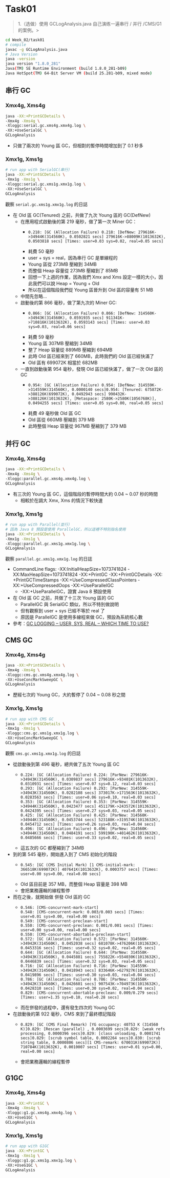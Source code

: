# Task01
> 1.（选做）使用 GCLogAnalysis.java 自己演练一遍串行 / 并行 /CMS/G1 的案例。>

```bash
cd Week_02/task01
# compile
javac -g GCLogAnalysis.java
# Java Version
java -version
java version "1.8.0_281"
Java(TM) SE Runtime Environment (build 1.8.0_281-b09)
Java HotSpot(TM) 64-Bit Server VM (build 25.281-b09, mixed mode)
```

## 串行 GC
### Xmx4g, Xms4g
```bash
java -XX:+PrintGCDetails \
-Xmx4g -Xms4g \
-Xloggc:serial.gc.xms4g.xmx4g.log \
-XX:+UseSerialGC \
GCLogAnalysis
```

- 只做了兩次的 Young 區 GC，但相對的暫停時間增加到了 0.1 秒多

### Xmx1g, Xms1g
```bash
# run app with SerialGC(串行）
java -XX:+PrintGCDetails \
-Xmx1g -Xms1g \
-Xloggc:serial.gc.xms1g.xmx1g.log \
-XX:+UseSerialGC \
GCLogAnalysis
```

觀察 `serial.gc.xms1g.xmx1g.log` 的日誌
- 在 Old 區 GC(Tenured) 之前，共做了九次 Young 區的 GC(DefNew)
    - 在應用程式啟動後的第 219 毫秒，做了第一次 Miner GC：
        - ```log
          0.218: [GC (Allocation Failure) 0.218: [DefNew: 279616K->34944K(314560K), 0.0502821 secs] 279616K->88009K(1013632K), 0.0503818 secs] [Times: user=0.03 sys=0.02, real=0.05 secs]
          ```
        - 耗費 50 毫秒
        - user + sys = real，因為串行 GC 是單線程的
        - Young 區從 273MB 壓縮到 34MB
        - 而整個 Heap 容量從 273MB 壓縮到了 85MB
        - 回想一下上週的作業，因為我們 Xmx and Xms 設定一樣的大小，因此我們可以說 Heap = Young + Old
        - 所以在這個階段我們從 Young 區晉升到 Old 區的容量有 51 MB
    - 中間先忽略...
    - 啟動後的第 866 毫秒，做了第九次的 Miner GC:
        - ```log
          0.866: [GC (Allocation Failure) 0.866: [DefNew: 314560K->34943K(314560K), 0.0591935 secs] 911341K->710816K(1013632K), 0.0593143 secs] [Times: user=0.03 sys=0.03, real=0.06 secs]
          ```
        - 耗費 59 毫秒
        - Young 區 307MB 壓縮到 34MB
        - 整了 Heap 容量從 889MB 壓縮到 694MB
        - 此時 Old 區已經來到了 660MB，此時我們的 Old 區已經快滿了
        - Old 區有 699072K 相當於 682MB
    - 一直到啟動後第 954 毫秒，發現 Old 區已經快滿了，做了一次 Old 區的 GC
        - ```
          0.954: [GC (Allocation Failure) 0.954: [DefNew: 314559K->314559K(314560K), 0.0000140 secs]0.954: [Tenured: 675872K->388126K(699072K), 0.0492943 secs] 990432K->388126K(1013632K), [Metaspace: 2580K->2580K(1056768K)], 0.0494255 secs] [Times: user=0.05 sys=0.00, real=0.05 secs]
          ```
        - 耗費 49 毫秒做 Old 區 GC
        - Old 區從 660MB 壓縮到 379 MB
        - 此時整個 Heap 容量從 967MB 壓縮到了 379 MB

## 并行 GC
### Xmx4g, Xms4g
```bash
java -XX:+PrintGCDetails \
-Xmx4g -Xms4g \
-Xloggc:parallel.gc.xms4g.xmx4g.log \
GCLogAnalysis
```

- 有三次的 Young 區 GC，這個階段的暫停時間大約 0.04 ~ 0.07 秒的時間
    - 相較於在調大 Xmx, Xms 的情況下較快速

### Xmx1g, Xms1g
```bash
# run app with Parallel(並行）
# 因為 Java 8 預設是使用 ParallelGC，所以這裡不特別指名使用
java -XX:+PrintGCDetails \
-Xmx1g -Xms1g \
-Xloggc:parallel.gc.xms1g.xmx1g.log \
GCLogAnalysis
```

觀察 `parallel.gc.xms1g.xmx1g.log` 的日誌
- CommandLine flags: -XX:InitialHeapSize=1073741824 -XX:MaxHeapSize=1073741824 -XX:+PrintGC -XX:+PrintGCDetails -XX:
  +PrintGCTimeStamps -XX:+UseCompressedClassPointers -XX:+UseCompressedOops -XX:+UseParallelGC
    - -XX:+UseParallelGC，證實 Java 8 預設使用
- 在 Old 區 GC 之前，共做了十三次 Young 區的 GC
    - ParallelGC 與 SerialGC 類似，所以不特別做說明
    - 但有觀察到 user + sys 已經不等於 real 了
    - 原因是 ParallelGC 是使用多線程來做 GC，預設為系統核心數
- 參考：[GC LOGGING – USER, SYS, REAL – WHICH TIME TO USE?](https://blog.gceasy.io/2016/04/06/gc-logging-user-sys-real-which-time-to-use/)

## CMS GC
### Xmx4g, Xms4g
```bash
java -XX:+PrintGCDetails \
-Xmx4g -Xms4g \
-Xloggc:cms.gc.xms4g.xmx4g.log \
-XX:+UseConcMarkSweepGC \
GCLogAnalysis
```

- 歷經七次的 Young GC，大約暫停了 0.04 ~ 0.08 秒之間

### Xmx1g, Xms1g
```bash
# run app with CMS GC
java -XX:+PrintGCDetails \
-Xmx1g -Xms1g \
-Xloggc:cms.gc.xms1g.xmx1g.log \
-XX:+UseConcMarkSweepGC \
GCLogAnalysis
```

觀察 `cms.gc.xms1g.xmx1g.log` 的日誌
- 從啟動後到第 496 毫秒，總共做了五次 Young 區 GC
    - ```log
      0.224: [GC (Allocation Failure) 0.224: [ParNew: 279616K->34943K(314560K), 0.0309837 secs] 279616K->93401K(1013632K), 0.0310931 secs] [Times: user=0.07 sys=0.12, real=0.03 secs] 
      0.293: [GC (Allocation Failure) 0.293: [ParNew: 314559K->34943K(314560K), 0.0282108 secs] 373017K->171563K(1013632K), 0.0283563 secs] [Times: user=0.06 sys=0.10, real=0.03 secs]
      0.353: [GC (Allocation Failure) 0.353: [ParNew: 314559K->34944K(314560K), 0.0423477 secs] 451179K->243572K(1013632K), 0.0424395 secs] [Times: user=0.27 sys=0.03, real=0.05 secs]
      0.425: [GC (Allocation Failure) 0.425: [ParNew: 314560K->34944K(314560K), 0.0453744 secs] 523188K->319574K(1013632K), 0.0454712 secs] [Times: user=0.26 sys=0.03, real=0.04 secs]
      0.496: [GC (Allocation Failure) 0.496: [ParNew: 314560K->34944K(314560K), 0.0484191 secs] 599190K->401462K(1013632K), 0.0485666 secs] [Times: user=0.33 sys=0.02, real=0.05 secs]
      ```
    - 這五次的 GC 都壓縮到了 34MB
- 到的第 545 毫秒，開始進入到了 CMS 初始化的階段
    - ```log
      0.545: [GC (CMS Initial Mark) [1 CMS-initial-mark: 366518K(699072K)] 407641K(1013632K), 0.0003757 secs] [Times: user=0.00 sys=0.00, real=0.00 secs]
      ```
    - Old 區目前是 357 MB，而整個 Heap 容量是 398 MB
    - 會把業務邏輯的線程暫停
- 而在之後，就開始做 併發 Old 區的 GC
    - ```log
      0.546: [CMS-concurrent-mark-start]
      0.548: [CMS-concurrent-mark: 0.003/0.003 secs] [Times: user=0.01 sys=0.00, real=0.00 secs]
      0.549: [CMS-concurrent-preclean-start]
      0.550: [CMS-concurrent-preclean: 0.001/0.001 secs] [Times: user=0.00 sys=0.00, real=0.00 secs]
      0.550: [CMS-concurrent-abortable-preclean-start]
      0.572: [GC (Allocation Failure) 0.572: [ParNew: 314560K->34942K(314560K), 0.0452038 secs] 681078K->476206K(1013632K), 0.0453316 secs] [Times: user=0.32 sys=0.02, real=0.05 secs]
      0.644: [GC (Allocation Failure) 0.644: [ParNew: 314558K->34943K(314560K), 0.0445881 secs] 755822K->554030K(1013632K), 0.0446839 secs] [Times: user=0.32 sys=0.03, real=0.05 secs]
      0.716: [GC (Allocation Failure) 0.716: [ParNew: 314559K->34942K(314560K), 0.0418943 secs] 833646K->627927K(1013632K), 0.0419896 secs] [Times: user=0.30 sys=0.03, real=0.04 secs]
      0.786: [GC (Allocation Failure) 0.786: [ParNew: 314558K->34942K(314560K), 0.0426601 secs] 907543K->704973K(1013632K), 0.0428310 secs] [Times: user=0.30 sys=0.02, real=0.04 secs]
      0.829: [CMS-concurrent-abortable-preclean: 0.009/0.279 secs] [Times: user=1.35 sys=0.10, real=0.28 secs]
      ```
    - 而在併發的過程中，還有發生四次的 Young GC
- 在啟動後的第 922 毫秒，CMS 來到了最終標記階段
    - ```log
      0.829: [GC (CMS Final Remark) [YG occupancy: 40753 K (314560 K)]0.829: [Rescan (parallel) , 0.0003699 secs]0.829: [weak refs processing, 0.0000396 secs]0.829: [class unloading, 0.0001741 secs]0.829: [scrub symbol table, 0.0002264 secs]0.830: [scrub string table, 0.0000806 secs][1 CMS-remark: 670031K(699072K)] 710784K(1013632K), 0.0010007 secs] [Times: user=0.01 sys=0.00, real=0.00 secs]
      ```
    - 會把業務邏輯的線程暫停

## G1GC
### Xmx4g, Xms4g
```bash
java -XX:+PrintGC \
-Xmx4g -Xms4g \
-Xloggc:g1.gc.xms4g.xmx4g.log \
-XX:+UseG1GC \
GCLogAnalysis
```

### Xmx1g, Xms1g
```bash
# run app with G1GC
java -XX:+PrintGC \
-Xmx1g -Xms1g \
-Xloggc:g1.gc.xms1g.xmx1g.log \
-XX:+UseG1GC \
GCLogAnalysis
```
